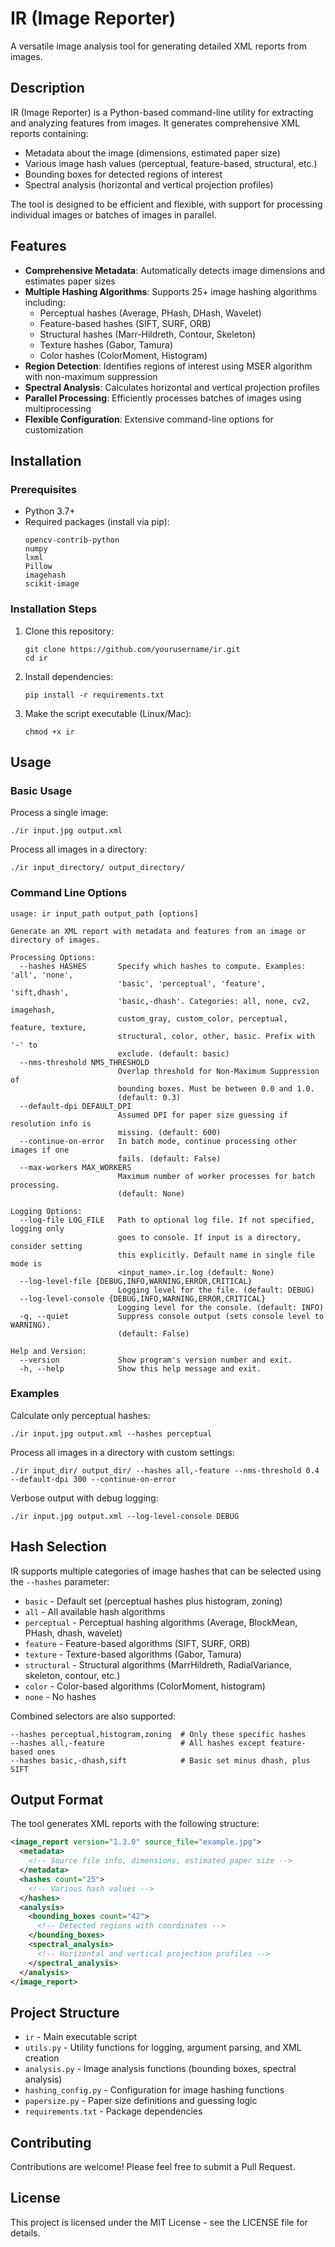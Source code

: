 # IR (Image Reporter)

A versatile image analysis tool for generating detailed XML reports from images.

## Description

IR (Image Reporter) is a Python-based command-line utility for extracting and analyzing features from images. It generates comprehensive XML reports containing:

- Metadata about the image (dimensions, estimated paper size)
- Various image hash values (perceptual, feature-based, structural, etc.)
- Bounding boxes for detected regions of interest
- Spectral analysis (horizontal and vertical projection profiles)

The tool is designed to be efficient and flexible, with support for processing individual images or batches of images in parallel.

## Features

- **Comprehensive Metadata**: Automatically detects image dimensions and estimates paper sizes
- **Multiple Hashing Algorithms**: Supports 25+ image hashing algorithms including:
  - Perceptual hashes (Average, PHash, DHash, Wavelet)
  - Feature-based hashes (SIFT, SURF, ORB)
  - Structural hashes (Marr-Hildreth, Contour, Skeleton)
  - Texture hashes (Gabor, Tamura)
  - Color hashes (ColorMoment, Histogram)
- **Region Detection**: Identifies regions of interest using MSER algorithm with non-maximum suppression
- **Spectral Analysis**: Calculates horizontal and vertical projection profiles
- **Parallel Processing**: Efficiently processes batches of images using multiprocessing
- **Flexible Configuration**: Extensive command-line options for customization

## Installation

### Prerequisites

- Python 3.7+
- Required packages (install via pip):
  ```
  opencv-contrib-python
  numpy
  lxml
  Pillow
  imagehash
  scikit-image
  ```

### Installation Steps

1. Clone this repository:
   ```
   git clone https://github.com/yourusername/ir.git
   cd ir
   ```

2. Install dependencies:
   ```
   pip install -r requirements.txt
   ```

3. Make the script executable (Linux/Mac):
   ```
   chmod +x ir
   ```

## Usage

### Basic Usage

Process a single image:
```
./ir input.jpg output.xml
```

Process all images in a directory:
```
./ir input_directory/ output_directory/
```

### Command Line Options

```
usage: ir input_path output_path [options]

Generate an XML report with metadata and features from an image or directory of images.

Processing Options:
  --hashes HASHES       Specify which hashes to compute. Examples: 'all', 'none',
                        'basic', 'perceptual', 'feature', 'sift,dhash',
                        'basic,-dhash'. Categories: all, none, cv2, imagehash,
                        custom_gray, custom_color, perceptual, feature, texture,
                        structural, color, other, basic. Prefix with '-' to
                        exclude. (default: basic)
  --nms-threshold NMS_THRESHOLD
                        Overlap threshold for Non-Maximum Suppression of
                        bounding boxes. Must be between 0.0 and 1.0.
                        (default: 0.3)
  --default-dpi DEFAULT_DPI
                        Assumed DPI for paper size guessing if resolution info is
                        missing. (default: 600)
  --continue-on-error   In batch mode, continue processing other images if one
                        fails. (default: False)
  --max-workers MAX_WORKERS
                        Maximum number of worker processes for batch processing.
                        (default: None)

Logging Options:
  --log-file LOG_FILE   Path to optional log file. If not specified, logging only
                        goes to console. If input is a directory, consider setting
                        this explicitly. Default name in single file mode is
                        <input_name>.ir.log (default: None)
  --log-level-file {DEBUG,INFO,WARNING,ERROR,CRITICAL}
                        Logging level for the file. (default: DEBUG)
  --log-level-console {DEBUG,INFO,WARNING,ERROR,CRITICAL}
                        Logging level for the console. (default: INFO)
  -q, --quiet           Suppress console output (sets console level to WARNING).
                        (default: False)

Help and Version:
  --version             Show program's version number and exit.
  -h, --help            Show this help message and exit.
```

### Examples

Calculate only perceptual hashes:
```
./ir input.jpg output.xml --hashes perceptual
```

Process all images in a directory with custom settings:
```
./ir input_dir/ output_dir/ --hashes all,-feature --nms-threshold 0.4 --default-dpi 300 --continue-on-error
```

Verbose output with debug logging:
```
./ir input.jpg output.xml --log-level-console DEBUG
```

## Hash Selection

IR supports multiple categories of image hashes that can be selected using the `--hashes` parameter:

- `basic` - Default set (perceptual hashes plus histogram, zoning)
- `all` - All available hash algorithms
- `perceptual` - Perceptual hashing algorithms (Average, BlockMean, PHash, dhash, wavelet)
- `feature` - Feature-based algorithms (SIFT, SURF, ORB)
- `texture` - Texture-based algorithms (Gabor, Tamura)
- `structural` - Structural algorithms (MarrHildreth, RadialVariance, skeleton, contour, etc.)
- `color` - Color-based algorithms (ColorMoment, histogram)
- `none` - No hashes

Combined selectors are also supported:
```
--hashes perceptual,histogram,zoning  # Only these specific hashes
--hashes all,-feature                 # All hashes except feature-based ones
--hashes basic,-dhash,sift            # Basic set minus dhash, plus SIFT
```

## Output Format

The tool generates XML reports with the following structure:

```xml
<image_report version="1.3.0" source_file="example.jpg">
  <metadata>
    <!-- Source file info, dimensions, estimated paper size -->
  </metadata>
  <hashes count="25">
    <!-- Various hash values -->
  </hashes>
  <analysis>
    <bounding_boxes count="42">
      <!-- Detected regions with coordinates -->
    </bounding_boxes>
    <spectral_analysis>
      <!-- Horizontal and vertical projection profiles -->
    </spectral_analysis>
  </analysis>
</image_report>
```

## Project Structure

- `ir` - Main executable script
- `utils.py` - Utility functions for logging, argument parsing, and XML creation
- `analysis.py` - Image analysis functions (bounding boxes, spectral analysis)
- `hashing_config.py` - Configuration for image hashing functions
- `papersize.py` - Paper size definitions and guessing logic
- `requirements.txt` - Package dependencies

## Contributing

Contributions are welcome! Please feel free to submit a Pull Request.

## License

This project is licensed under the MIT License - see the LICENSE file for details.